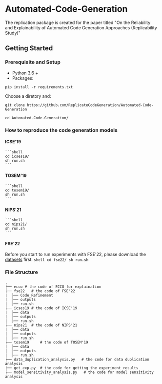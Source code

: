 # Automated-Code-Generation

The replication package is created for the paper titled "On the Reliability and Explainability of Automated Code Generation Approaches (Replicability Study)"

## Getting Started
### Prerequisite and Setup

- Python 3.6 +
- Packages:

```shell
pip install -r requirements.txt
```

Choose a diretory and:

```shell
git clone https://github.com/ReplicateCodeGeneration/Automated-Code-Generation

cd Automated-Code-Generation/
```

### How to reproduce the code generation models

#### ICSE'19 
    ```shell
    cd icses19/
    sh run.sh
    ```
#### TOSEM'19
    ```shell
    cd tosem19/
    sh run.sh
    ```
#### NIPS'21
    ```shell
    cd nips21/
    sh run.sh
    ```
#### FSE'22
Before you start to run experiments with FSE'22, please download the [datasets](https://zenodo.org/record/6900648) first.
    ```shell
    cd fse22/
    sh run.sh
    ```

### File Structure

```shell
.
├── ecco # the code of ECCO for explaination
├── fse22   # the code of FSE'22
|  ├── Code_Refinement
|  ├── outputs
|  ├── run.sh
├── icses19 # the code of ICSE'19
|  ├── data
|  ├── outputs
|  ├── run.sh
├── nips21  # the code of NIPS'21
|  ├── data
|  ├── outputs
|  ├── run.sh
├── tosem19     # the code of TOSEM'19
|  ├── data
|  ├── outputs
|  ├── run.sh
├── data_duplication_analysis.py   # the code for data duplication analysis
├── get_exp.py  # the code for getting the experiment results
├── model_sensitivity_analysis.py   # the code for model sensitivity analysis
